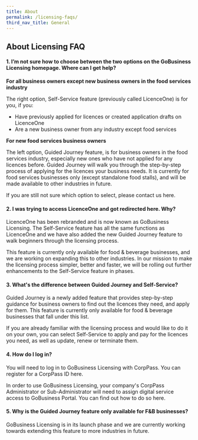 ```yaml
---
title: About
permalink: /licensing-faqs/
third_nav_title: General
---
```


## About Licensing FAQ

#### 1. I’m not sure how to choose between the two options on the GoBusiness Licensing homepage. Where can I get help?

**For all business owners except new business owners in the food services industry**

The right option, Self-Service feature (previously called LicenceOne) is for you, if you:
- Have previously applied for licences or created application drafts on LicenceOne
- Are a new business owner from any industry except food services

**For new food services business owners**

The left option, Guided Journey feature, is for business owners in the food services industry, especially new ones who have not applied for any licences before. Guided Journey will walk you through the step-by-step process of applying for the licences your business needs. It is currently for food services businesses only (except standalone food stalls), and will be made available to other industries in future.

If you are still not sure which option to select, please contact us here.

#### 2. I was trying to access LicenceOne and got redirected here. Why?

LicenceOne has been rebranded and is now known as GoBusiness Licensing. The Self-Service feature has all the same functions as LicenceOne and we have also added the new Guided Journey feature to walk beginners through the licensing process.

This feature is currently only available for food & beverage businesses, and we are working on expanding this to other industries. In our mission to make the licensing process simpler, better and faster, we will be rolling out further enhancements to the Self-Service feature in phases.

#### 3. What's the difference between Guided Journey and Self-Service?

Guided Journey is a newly added feature that provides step-by-step guidance for business owners to find out the licences they need, and apply for them. This feature is currently only available for food & beverage businesses that fall under this list.

If you are already familiar with the licensing process and would like to do it on your own, you can select Self-Service to apply and pay for the licences you need, as well as update, renew or terminate them.

#### 4. How do I log in?

You will need to log in to GoBusiness Licensing with CorpPass. You can register for a CorpPass ID here.

In order to use GoBusiness Licensing, your company's CorpPass Administrator or Sub-Administrator will need to assign digital service access to GoBusiness Portal. You can find out how to do so here.

#### 5. Why is the Guided Journey feature only available for F&B businesses?

GoBusiness Licensing is in its launch phase and we are currently working towards extending this feature to more industries in future.

